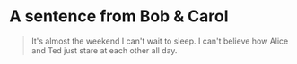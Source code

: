 # A sentence from Bob & Carol
> It's almost the weekend I can't wait to sleep. I can't believe how Alice and Ted just stare at each other all day. 